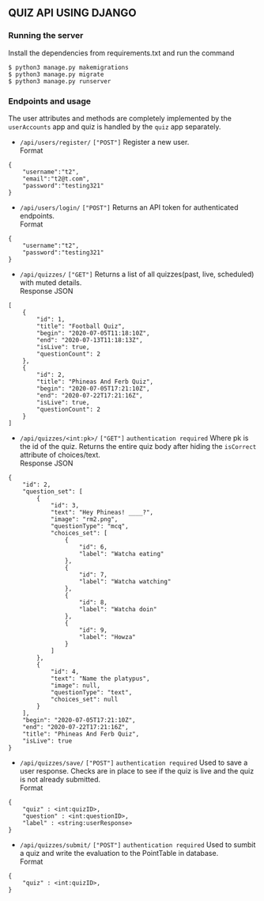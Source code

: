 ## QUIZ API USING DJANGO

### Running the server
Install the dependencies from requirements.txt and run the command
```
$ python3 manage.py makemigrations 
$ python3 manage.py migrate
$ python3 manage.py runserver
```
### Endpoints and usage
The user attributes and methods are completely implemented by the `userAccounts` app and quiz is handled by the `quiz` app separately.

- `/api/users/register/`   `["POST"]`  Register a new user.<br>
Format
```
{
    "username":"t2",
    "email":"t2@t.com",
    "password":"testing321"
}
```
- `/api/users/login/`   `["POST"]`  Returns an API token for authenticated endpoints.<br>
Format
```
{
    "username":"t2",
    "password":"testing321"
}
```

- `/api/quizzes/`   `["GET"]`  Returns a list of all quizzes(past, live, scheduled) with muted details.<br>
Response JSON
```
[
    {
        "id": 1,
        "title": "Football Quiz",
        "begin": "2020-07-05T11:18:10Z",
        "end": "2020-07-13T11:18:13Z",
        "isLive": true,
        "questionCount": 2
    },
    {
        "id": 2,
        "title": "Phineas And Ferb Quiz",
        "begin": "2020-07-05T17:21:10Z",
        "end": "2020-07-22T17:21:16Z",
        "isLive": true,
        "questionCount": 2
    }
]
```

- `/api/quizzes/<int:pk>/`   `["GET"]`   `authentication required`  Where pk is the id of the quiz. Returns the entire quiz body after hiding the `isCorrect` attribute of choices/text.<br>
Response JSON
```
{
    "id": 2,
    "question_set": [
        {
            "id": 3,
            "text": "Hey Phineas! ____?",
            "image": "rm2.png",
            "questionType": "mcq",
            "choices_set": [
                {
                    "id": 6,
                    "label": "Watcha eating"
                },
                {
                    "id": 7,
                    "label": "Watcha watching"
                },
                {
                    "id": 8,
                    "label": "Watcha doin"
                },
                {
                    "id": 9,
                    "label": "Howza"
                }
            ]
        },
        {
            "id": 4,
            "text": "Name the platypus",
            "image": null,
            "questionType": "text",
            "choices_set": null
        }
    ],
    "begin": "2020-07-05T17:21:10Z",
    "end": "2020-07-22T17:21:16Z",
    "title": "Phineas And Ferb Quiz",
    "isLive": true
}
```

- `/api/quizzes/save/`   `["POST"]`  `authentication required`  Used to save a user response. Checks are in place to see if the quiz is live and the quiz is not already submitted.<br>
Format
```
{
    "quiz" : <int:quizID>,
    "question" : <int:questionID>,
    "label" : <string:userResponse>
}
```

- `/api/quizzes/submit/`   `["POST"]`   `authentication required`   Used to sumbit a quiz and write the evaluation to the PointTable in database.<br>
Format
```
{
    "quiz" : <int:quizID>,
}
```

